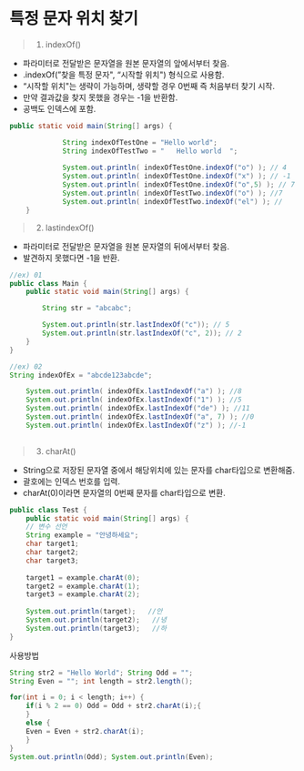 # 특정 문자 위치 찾기
> 1. indexOf()
> 
- 파라미터로 전달받은 문자열을 원본 문자열의 앞에서부터 찾음.
- .indexOf(”찾을 특정 문자", “시작할 위치") 형식으로 사용함.
- “시작할 위치"는 생략이 가능하며, 생략할 경우 0번째 즉 처음부터 찾기 시작.
- 만약 결과값을 찾지 못했을 경우는 -1을 반환함.
- 공백도 인덱스에 포함.

```java
public static void main(String[] args) {

			 String indexOfTestOne = "Hello world"; 
			 String indexOfTestTwo = "   Hello world  ";
 
			 System.out.println( indexOfTestOne.indexOf("o") ); // 4 
			 System.out.println( indexOfTestOne.indexOf("x") ); // -1 
			 System.out.println( indexOfTestOne.indexOf("o",5) ); // 7 
			 System.out.println( indexOfTestTwo.indexOf("o") ); //7
			 System.out.println( indexOfTestTwo.indexOf("el") ); //
	}
```

> 2. lastindexOf()
> 
- 파라미터로 전달받은 문자열을 원본 문자열의 뒤에서부터 찾음.
- 발견하지 못했다면 -1을 반환.

```java
//ex) 01
public class Main {
	public static void main(String[] args) {

		String str = "abcabc";

		System.out.println(str.lastIndexOf("c")); // 5
		System.out.println(str.lastIndexOf("c", 2)); // 2
	}
}

//ex) 02
String indexOfEx = "abcde123abcde"; 

	System.out.println( indexOfEx.lastIndexOf("a") ); //8 
	System.out.println( indexOfEx.lastIndexOf("1") ); //5 
	System.out.println( indexOfEx.lastIndexOf("de") ); //11 
	System.out.println( indexOfEx.lastIndexOf("a", 7) ); //0 
	System.out.println( indexOfEx.lastIndexOf("z") ); //-1
	
```

> 3. charAt()
> 
- String으로 저장된 문자열 중에서 해당위치에 있는 문자를 char타입으로 변환해줌.
- 괄호에는 인덱스 번호를 입력.
- charAt(0)이라면 문자열의 0번째 문자를 char타입으로 변환.

```java
public class Test {
	public static void main(String[] args) {
    // 변수 선언
    String example = "안녕하세요";
    char target1;
    char target2;
    char target3;
    
    target1 = example.charAt(0);
    target2 = example.charAt(1);
    target3 = example.charAt(2);
    
    System.out.println(target);   //안
    System.out.println(target2);   //녕
    System.out.println(target3);   //하
}
```

사용방법

```java
String str2 = "Hello World"; String Odd = ""; 
String Even = ""; int length = str2.length(); 

for(int i = 0; i < length; i++) { 
	if(i % 2 == 0) Odd = Odd + str2.charAt(i);{ 
	}
	else {
	Even = Even + str2.charAt(i); 
	}
} 
System.out.println(Odd); System.out.println(Even);
```
